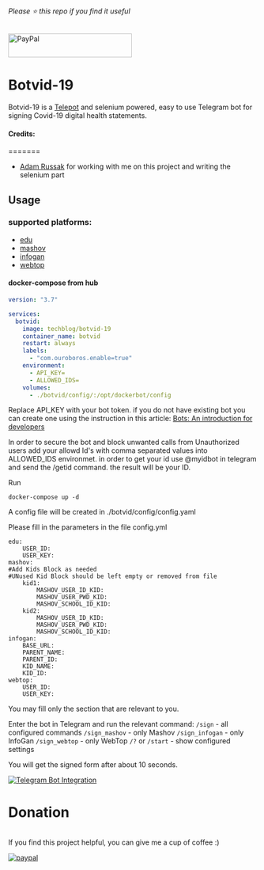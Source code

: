 *Please :star: this repo if you find it useful*

<p align="left"><br>
<a href="https://www.paypal.com/paypalme/techblogil?locale.x=he_IL" target="_blank"><img src="http://khrolenok.ru/support_paypal.png" alt="PayPal" width="250" height="48"></a>
</p>



# Botvid-19

Botvid-19 is a [Telepot](https://telepot.readthedocs.io/en/latest/) and selenium  powered, easy to use Telegram bot for signing Covid-19 digital health statements.


#### Credits:
=======

- [Adam Russak](https://github.com/AdamRussak) for working with me on this project and writing the selenium part

## Usage

### supported platforms:
* [edu](https://parents.education.gov.il)
* [mashov](https://web.mashov.info/students/login)
* [infogan](https://https://campaign.infogan.co.il/)
* [webtop](https://www.webtop.co.il/mobilev2/?)

#### docker-compose from hub
```yaml
version: "3.7"

services:
  botvid:
    image: techblog/botvid-19
    container_name: botvid
    restart: always
    labels:
      - "com.ouroboros.enable=true"
    environment:
      - API_KEY=
      - ALLOWED_IDS=
    volumes:
      - ./botvid/config/:/opt/dockerbot/config

```

Replace API_KEY with your bot token. if you do not have existing bot you can create one
using the instruction in this article:
[Bots: An introduction for developers](https://core.telegram.org/bots) 

In order to secure the bot and block unwanted calls from Unauthorized users add your allowd Id's with comma separated values into ALLOWED_IDS
environmet. in order to get your id use @myidbot in telegram and send the /getid command. the result will be your ID.

Run
```
docker-compose up -d
```
A config file will be created in ./botvid/config/config.yaml

Please fill in the parameters in the file config.yml
```
edu:
    USER_ID: 
    USER_KEY: 
mashov:
#Add Kids Block as needed
#UNused Kid Block should be left empty or removed from file
    kid1:
        MASHOV_USER_ID_KID: 
        MASHOV_USER_PWD_KID: 
        MASHOV_SCHOOL_ID_KID: 
    kid2:
        MASHOV_USER_ID_KID:
        MASHOV_USER_PWD_KID: 
        MASHOV_SCHOOL_ID_KID:
infogan:
    BASE_URL: 
    PARENT_NAME: 
    PARENT_ID: 
    KID_NAME: 
    KID_ID: 
webtop:
    USER_ID: 
    USER_KEY: 
  ```

You may fill only the section that are relevant to you.

Enter the bot in Telegram and run the relevant command:
    `/sign` - all configured commands
    `/sign_mashov` - only Mashov
    `/sign_infogan` - only InfoGan
    `/sign_webtop` - only WebTop
    `/?` or `/start` - show configured settings

You will get the signed form after about 10 seconds.

[![Telegram Bot Integration](https://raw.githubusercontent.com/t0mer/Botvid-19/master/example/images/Botvid-19.png "Telegram Bot Integration")](https://raw.githubusercontent.com/t0mer/Botvid-19/master/Botvid-19.png "Telegram Bot Integration")




# Donation
<br>
If you find this project helpful, you can give me a cup of coffee :) 

[![paypal](https://www.paypalobjects.com/en_US/i/btn/btn_donateCC_LG.gif)](https://www.paypal.com/cgi-bin/webscr?cmd=_s-xclick&hosted_button_id=8CGLEHN2NDXDE)

